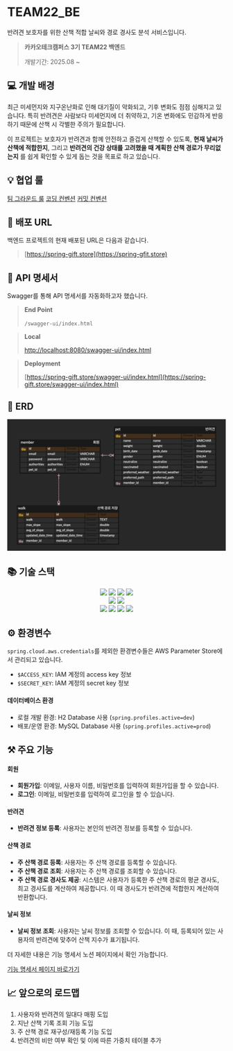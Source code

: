 # TEAM22_BE

반려견 보호자를 위한 산책 적합 날씨와 경로 경사도 분석 서비스입니다.

> **카카오테크캠퍼스 3기 TEAM22 백엔드**
>
> 개발기간: 2025.08 ~

## 💻 개발 배경

최근 미세먼지와 지구온난화로 인해 대기질이 악화되고, 기후 변화도 점점 심해지고 있습니다. 특히 반려견은 사람보다 미세먼지에 더 취약하고, 기온 변화에도 민감하게 반응하기 때문에
산책 시 각별한 주의가 필요합니다.

이 프로젝트는 보호자가 반려견과 함께 안전하고 즐겁게 산책할 수 있도록, **현재 날씨가 산책에 적합한지**, 그리고 **반려견의 건강 상태를 고려했을 때 계획한 산책 경로가
무리없는지** 를 쉽게 확인할 수 있게 돕는 것을 목표로 하고 있습니다.

## 💡 협업 룰

[팀 그라운드 룰](https://teamsparta.notion.site/2432dc3ef5148148a70fca901e2efc7d?source=copy_link)
[코딩 컨벤션](https://teamsparta.notion.site/2432dc3ef5148171a993c4a5de18bb60?source=copy_link)
[커밋 컨벤션](https://teamsparta.notion.site/2432dc3ef51481ee9faef08d6a0f062b?source=copy_link)

## 🔗 배포 URL

백엔드 프로젝트의 현재 배포된 URL은 다음과 같습니다.

> [https://spring-gift.store](https://spring-gfit.store)

## 📝 API 명세서

Swagger를 통해 API 명세서를 자동화하고자 했습니다.

> **End Point**
>
> `/swagger-ui/index.html`

> **Local**
>
> [http://localhost:8080/swagger-ui/index.html](http://localhost:8080/swagger-ui/index.html)

> **Deployment**
>
> [https://spring-gift.store/swagger-ui/index.html](https://spring-gift.store/swagger-ui/index.html)

## 📄 ERD

![erd](./assets/erd.png)

## 📚 기술 스택

<div align=center> 
  <img src="https://img.shields.io/badge/java21-007396?style=for-the-badge&logo=java&logoColor=white">
  <img src="https://img.shields.io/badge/spring-6DB33F?style=for-the-badge&logo=spring&logoColor=white">
  <img src="https://img.shields.io/badge/springboot-6DB33F?style=for-the-badge&logo=springboot&logoColor=white">
  <img src="https://img.shields.io/badge/gradle-02303A?style=for-the-badge&logo=gradle&logoColor=white">
</div>
<div align=center>
  <img src="https://img.shields.io/badge/H2 database-09476B?style=for-the-badge&logo=h2database&logoColor=white">
  <img src="https://img.shields.io/badge/mysql-4479A1?style=for-the-badge&logo=mysql&logoColor=white">
</div>
<div align=center>
  <img src="https://img.shields.io/badge/git-F05032?style=for-the-badge&logo=git&logoColor=white">
  <img src="https://img.shields.io/badge/github-181717?style=for-the-badge&logo=github&logoColor=white">
  <img src="https://img.shields.io/badge/amazonaws-232F3E?style=for-the-badge&logo=amazonaws&logoColor=white">
  <img src="https://img.shields.io/badge/nginx-009639?style=for-the-badge&logo=nginx&logoColor=white">
</div>

## ⚙️ 환경변수

`spring.cloud.aws.credentials`를 제외한 환경변수들은 AWS Parameter Store에서 관리되고 있습니다.

- `$ACCESS_KEY`: IAM 계정의 access key 정보
- `$SECRET_KEY`: IAM 계정의 secret key 정보

#### 데이터베이스 환경

- 로컬 개발 환경: H2 Database 사용 (`spring.profiles.active=dev`)
- 배포/운영 환경: MySQL Database 사용 (`spring.profiles.active=prod`)

## ⚒️ 주요 기능

#### 회원

- **회원가입**: 이메일, 사용자 이름, 비밀번호를 입력하여 회원가입을 할 수 있습니다.
- **로그인**: 이메일, 비밀번호를 입력하여 로그인을 할 수 있습니다.

#### 반려견

- **반려견 정보 등록**: 사용자는 본인의 반려견 정보를 등록할 수 있습니다.

#### 산책 경로

- **주 산책 경로 등록**: 사용자는 주 산책 경로를 등록할 수 있습니다.
- **주 산책 경로 조회**: 사용자는 주 산책 경로를 조회할 수 있습니다.
- **주 산책 경로 경사도 제공**: 시스템은 사용자가 등록한 주 산책 경로의 평균 경사도, 최고 경사도를 계산하여 제공합니다. 이 때 경사도가 반려견에 적합한지 계산하여
  반환합니다.

#### 날씨 정보

- **날씨 정보 조회**: 사용자는 날씨 정보를 조회할 수 있습니다. 이 때, 등록되어 있는 사용자의 반려견에 맞추어 산책 지수가 표기됩니다.

더 자세한 내용은 기능 명세서 노션 페이지에서 확인 가능합니다.

[기능 명세서 페이지 바로가기](https://teamsparta.notion.site/24a2dc3ef51480f49307e08214769536?source=copy_link)

## 📈 앞으로의 로드맵

1. 사용자와 반려견의 일대다 매핑 도입
2. 지난 산책 기록 조회 기능 도입
3. 주 산책 경로 재구성/재등록 기능 도입
4. 반려견의 비만 여부 확인 및 이에 따른 가중치 테이블 추가
